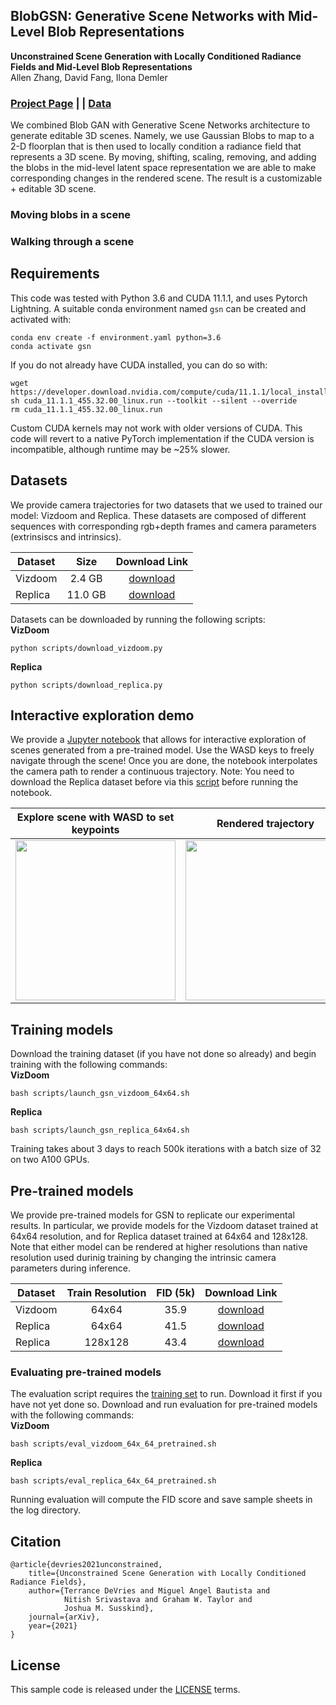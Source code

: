 ## BlobGSN: Generative Scene Networks with Mid-Level Blob Representations
**Unconstrained Scene Generation with Locally Conditioned Radiance Fields and Mid-Level Blob Representations**<br>
Allen Zhang, David Fang, Ilona Demler<br>

### [Project Page](https://ilonadem.github.io/blobgsn-demo/) |  | [Data](#datasets)

We combined Blob GAN with Generative Scene Networks architecture to generate editable 3D scenes. Namely, we use Gaussian Blobs to map to a 2-D floorplan that is then used to locally condition a radiance field that represents a 3D scene. By moving, shifting, scaling, removing, and adding the blobs in the mid-level latent space representation we are able to make corresponding changes in the rendered scene. The result is a customizable + editable 3D scene.

### Moving blobs in a scene 

### Walking through a scene
## Requirements
This code was tested with Python 3.6 and CUDA 11.1.1, and uses Pytorch Lightning. A suitable conda environment named `gsn` can be created and activated with:
```
conda env create -f environment.yaml python=3.6
conda activate gsn
```
If you do not already have CUDA installed, you can do so with:
```
wget https://developer.download.nvidia.com/compute/cuda/11.1.1/local_installers/cuda_11.1.1_455.32.00_linux.run
sh cuda_11.1.1_455.32.00_linux.run --toolkit --silent --override
rm cuda_11.1.1_455.32.00_linux.run
```
Custom CUDA kernels may not work with older versions of CUDA. This code will revert to a native PyTorch implementation if the CUDA version is incompatible, although runtime may be ~25% slower.

## Datasets
We provide camera trajectories for two datasets that we used to trained our model: Vizdoom and Replica. These datasets are composed of different sequences with corresponding rgb+depth frames and camera parameters (extrinsiscs and intrinsics).

Dataset | Size | Download Link
--- | :---: | :---:
Vizdoom | 2.4 GB | [download](<https://docs-assets.developer.apple.com/ml-research/datasets/gsn/vizdoom.zip>)
Replica | 11.0 GB | [download](<https://docs-assets.developer.apple.com/ml-research/datasets/gsn/replica.zip>)

Datasets can be downloaded by running the following scripts:  
**VizDoom**<br>
```
python scripts/download_vizdoom.py
```
**Replica**<br>
```
python scripts/download_replica.py
```

## Interactive exploration demo
We provide a [Jupyter notebook](notebooks/walkthrough_demo.ipynb) that allows for interactive exploration of scenes generated from a pre-trained model. Use the WASD keys to freely navigate through the scene! Once you are done, the notebook interpolates the camera path to render a continuous trajectory. Note: You need to download the Replica dataset before via this [script](scripts/download_replica.py) before running the notebook.

Explore scene with WASD to set keypoints | Rendered trajectory
:---: | :---:
<img src="./assets/keyframes.gif" width=256px> | <img src="./assets/camera_trajectory.gif" width=256px>

## Training models
Download the training dataset (if you have not done so already) and begin training with the following commands:  
**VizDoom**<br>
```
bash scripts/launch_gsn_vizdoom_64x64.sh
```

**Replica**<br>
```
bash scripts/launch_gsn_replica_64x64.sh
```

Training takes about 3 days to reach 500k iterations with a batch size of 32 on two A100 GPUs.

## Pre-trained models
We provide pre-trained models for GSN to replicate our experimental results. In particular, we provide models for the Vizdoom dataset trained at 64x64 resolution, and for Replica dataset trained at 64x64 and 128x128. Note that either model can be rendered at higher resolutions than native resolution used durinig training by changing the intrinsic camera parameters during inference.

Dataset | Train Resolution | FID (5k) | Download Link
--- | :---: | :---: | :---: 
Vizdoom | 64x64 | 35.9 | [download](<https://docs-assets.developer.apple.com/ml-research/models/gsn/vizdoom_64x64.ckpt>)
Replica | 64x64 | 41.5 | [download](<https://docs-assets.developer.apple.com/ml-research/models/gsn/replica_64x64.ckpt>)
Replica | 128x128 | 43.4 | [download](<https://docs-assets.developer.apple.com/ml-research/models/gsn/replica_128x128.ckpt>)

### Evaluating pre-trained models
The evaluation script requires the [training set](#datasets) to run. Download it first if you have not yet done so.
Download and run evaluation for pre-trained models with the following commands:  
**VizDoom**<br>
```
bash scripts/eval_vizdoom_64x_64_pretrained.sh
```
**Replica**<br>
```
bash scripts/eval_replica_64x_64_pretrained.sh
```
Running evaluation will compute the FID score and save sample sheets in the log directory.

## Citation
```
@article{devries2021unconstrained,
    title={Unconstrained Scene Generation with Locally Conditioned Radiance Fields},
    author={Terrance DeVries and Miguel Angel Bautista and 
            Nitish Srivastava and Graham W. Taylor and 
            Joshua M. Susskind},
    journal={arXiv},
    year={2021}
}
```
## License
This sample code is released under the [LICENSE](LICENSE) terms.
